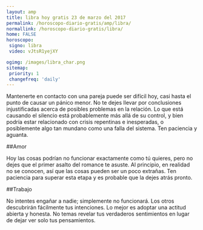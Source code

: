 ```yaml
---
layout: amp
title: libra hoy gratis 23 de marzo del 2017 
permalink: /horoscopo-diario-gratis/amp/libra/
normallink: /horoscopo-diario-gratis/libra/
home: FALSE
horoscopo:
 signo: libra
 video: vJtsR1yejXY

ogimg: /images/libra_char.png
sitemap:
 priority: 1
 changefreq: 'daily'
---
```



Mantenerte en contacto con una pareja puede ser difícil hoy, casi hasta el punto de causar un pánico menor. No te dejes llevar por conclusiones injustificadas acerca de posibles problemas en la relación. Lo que está causando el silencio está probablemente más allá de su control, y bien podría estar relacionado con crisis repentinas e inesperadas, o posiblemente algo tan mundano como una falla del sistema. Ten paciencia y aguanta.

##Amor

Hoy las cosas podrían no funcionar exactamente como tú quieres, pero no dejes que el primer asalto del romance te asuste. Al principio, en realidad no se conocen, así que las cosas pueden ser un poco extrañas. Ten paciencia para superar esta etapa y es probable que la dejes atrás pronto.

##Trabajo

No intentes engañar a nadie; simplemente no funcionará. Los otros descubrirán fácilmente tus intenciones. Lo mejor es adoptar una actitud abierta y honesta. No temas revelar tus verdaderos sentimientos en lugar de dejar ver solo tus pensamientos.